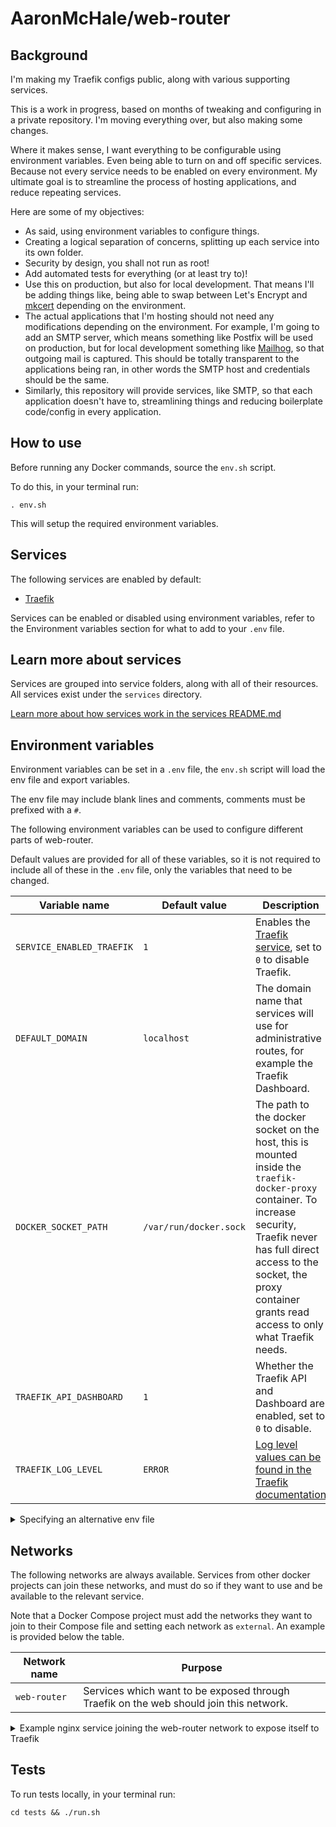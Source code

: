 # AaronMcHale/web-router

## Background

I'm making my Traefik configs public, along with various supporting services.

This is a work in progress, based on months of tweaking and configuring in a private repository. I'm moving everything over, but also making some changes.

Where it makes sense, I want everything to be configurable using environment variables. Even being able to turn on and off specific services. Because not every service needs to be enabled on every environment. My ultimate goal is to streamline the process of hosting applications, and reduce repeating services.

Here are some of my objectives:

* As said, using environment variables to configure things.
* Creating a logical separation of concerns, splitting up each service into its own folder.
* Security by design, you shall not run as root!
* Add automated tests for everything (or at least try to)!
* Use this on production, but also for local development. That means I'll be adding things like, being able to swap between Let's Encrypt and [mkcert](https://github.com/FiloSottile/mkcert) depending on the environment.
* The actual applications that I'm hosting should not need any modifications depending on the environment. For example, I'm going to add an SMTP server, which means something like Postfix will be used on production, but for local development something like [Mailhog](https://hub.docker.com/r/mailhog/mailhog/), so that outgoing mail is captured. This should be totally transparent to the applications being ran, in other words the SMTP host and credentials should be the same.
* Similarly, this repository will provide services, like SMTP, so that each application doesn't have to, streamlining things and reducing boilerplate code/config in every application.

## How to use

Before running any Docker commands, source the `env.sh` script.

To do this, in your terminal run:
```
. env.sh
```
This will setup the required environment variables.

## Services

The following services are enabled by default:
* [Traefik](services/traefik/README.md)

Services can be enabled or disabled using environment variables, refer to the Environment variables section for what to add to your `.env` file.

## Learn more about services

Services are grouped into service folders, along with all of their resources. All services exist under the `services` directory.

[Learn more about how services work in the services README.md](services/README.md)

## Environment variables

Environment variables can be set in a `.env` file, the `env.sh` script will load the env file and export variables.

The env file may include blank lines and comments, comments must be prefixed with a `#`.

The following environment variables can be used to configure different parts of web-router.

Default values are provided for all of these variables, so it is not required to include all of these in the `.env` file, only the variables that need to be changed.

| Variable name | Default value | Description |
| ------------- | ------------- | ----------- |
| `SERVICE_ENABLED_TRAEFIK` | `1` | Enables the [Traefik service](services/traefik/README.md), set to `0` to disable Traefik. |
| `DEFAULT_DOMAIN` | `localhost` | The domain name that services will use for administrative routes, for example the Traefik Dashboard. |
| `DOCKER_SOCKET_PATH` | `/var/run/docker.sock` | The path to the docker socket on the host, this is mounted inside the `traefik-docker-proxy` container. To increase security, Traefik never has full direct access to the socket, the proxy container grants read access to only what Traefik needs. |
| `TRAEFIK_API_DASHBOARD` | `1` | Whether the Traefik API and Dashboard are enabled, set to `0` to disable. |
| `TRAEFIK_LOG_LEVEL` | `ERROR` | [Log level values can be found in the Traefik documentation](https://doc.traefik.io/traefik/observability/logs/#level) |

<details>
<summary>Specifying an alternative env file</summary>

The `env.sh` script supports providing an alternative location for the env file.

This can be done by setting the `ENV_FILE` environment variable to the name of the file, prior to sourcing the `env.sh` script. If set, `env.sh` will load the specified file instead of loading `.env`.

For example, if you want `env.sh` to load environment variables from `.env-example`, rather than `.env`:
```
export ENV_FILE='.env-example'
. env.sh
```
</details>

## Networks

The following networks are always available. Services from other docker projects can join these networks, and must do so if they want to use and be available to the relevant service.

Note that a Docker Compose project must add the networks they want to join to their Compose file and setting each network as `external`. An example is provided below the table.

| Network name | Purpose |
| ------------ | ------- |
| `web-router` | Services which want to be exposed through Traefik on the web should join this network. |

<details>
<summary>Example nginx service joining the web-router network to expose itself to Traefik</summary>

This `documer-compose.yml` file provides an example `nginx` service which joins the `web-router` network and adds the `traefik.enable` label, which tells Traefik to listen to this container. To join the `web-router` network, the Compose file must declare `web-router` as `external`, since in this case `web-router` is provided by the `web-router` project.

```
# docker-compose.yml
networks:
  web-router:
    external: true
services:
  nginx:
    image: nginx
    networks: [ web-router ]
    labels:
      traefik.enable: true
```
</details>


## Tests

To run tests locally, in your terminal run:
```
cd tests && ./run.sh
```
